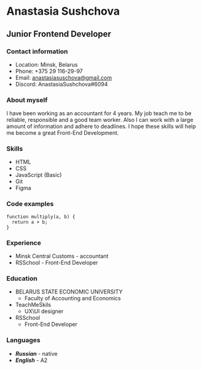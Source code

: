 # Anastasia Sushchova
## Junior Frontend Developer
### Contact information
* Location: Minsk, Belarus
* Phone: +375 29 116-29-97
* Email: anastasiasuschova@gmail.com
* Discord: AnastasiaSushchova#6094
### About myself
I have been working as an accountant for 4 years. My job teach me to be reliable, responsible and a good team worker. Also I can work with a large amount of information and adhere to deadlines. I hope these skills will help me become a great Front-End Development. 
### Skills
* HTML
* CSS
* JavaScript (Basic)
* Git
* Figma
### Code examples 
```
function multiply(a, b) {
  return a + b;
}
```
### Experience
* Minsk Central Customs - accountant
* RSSchool - Front-End Developer 
### Education
* BELARUS STATE ECONOMIC UNIVERSITY
    + Faculty of Accounting and Economics
 * TeachMeSkils
    + UX\UI designer
 * RSSchool
    + Front-End Developer
### Languages 
* ***Russian*** - native
* ***English*** - A2
